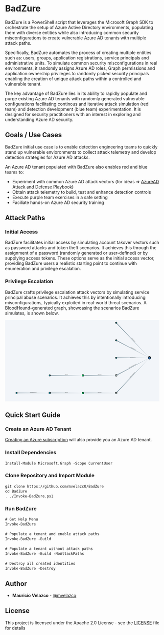 # BadZure

BadZure is a PowerShell script that leverages the Microsoft Graph SDK to orchestrate the setup of Azure Active Directory environments, populating them with diverse entities while also introducing common security misconfigurations to create vulnerable Azure AD tenants with multiple attack paths.

Specifically, BadZure automates the process of creating multiple entities such as: users, groups, application registrations, service principals and administrative units. To simulate common security misconfigurations in real environments, it randomly assigns Azure AD roles, Graph permissions and application ownership privileges to randomly picked security principals enabling the creation of unique attack paths within a controlled and vulnerable tenant. 

The key advantage of BadZure lies in its ability to rapidly populate and purge existing Azure AD tenants with randomly generated vulnerable configurations facilitating continous and iterative attack simulation (red team) and detection development (blue team) experimentation. It is designed for security practitioners with an interest in exploring and understanding Azure AD security. 

## Goals / Use Cases

BadZure initial use case is to enable detection engineering teams to quickly stand up vulnerable envioronments to collect attack telemetry and develop detection strategies for Azure AD attacks. 

An Azure AD tenant populated with BadZure also enables red and blue teams to:

* Experiment with common Azure AD attack vectors (for ideas => [AzureAD Attack and Defense Playbook](https://github.com/Cloud-Architekt/AzureAD-Attack-Defense))
* Obtain attack telemetry to build, test and enhance detection controls
* Execute purple team exercises in a safe setting
* Faciliate hands-on Azure AD security training

## Attack Paths

### Initial Access

BadZure facilitates initial access by simulating account takover vectors such as password attacks and token theft scenarios. It achieves this through the assignment of a password (randomly generated or user-defined) or by supplying access tokens. These options serve as the initial access vector, providing BadZure users a realistic starting point to continue with enumeration and privilege escalation.

### Privilege Escalation

BadZure crafts privilege escalation attack vectors by simulating service principal abuse scenarios. It achieves this by intentionally introducing misconfigurations, typically exploited in real-world threat scenarios. A BloodHound-generated graph, showcasing the scenarios BadZure simulates, is shown below.

![](img/attack_paths.png)

## Quick Start Guide

### Create an Azure AD Tenant 

[Creating an Azure subscription](https://learn.microsoft.com/en-us/training/modules/create-an-azure-account/1-introduction) will also provide you an Azure AD tenant. 

### Install Dependencies

````
Install-Module Microsoft.Graph -Scope CurrentUser
````

### Clone Repository and Import Module

````
git clone https://github.com/mvelazc0/BadZure
cd BadZure
. ./Invoke-BadZure.ps1
````
### Run BadZure

````
# Get Help Menu
Invoke-BadZure

# Populate a tenant and enable attack paths
Invoke-BadZure -Build

# Populate a tenant without attack paths
Invoke-BadZure -Build -NoAttackPaths

# Destroy all created identities
Invoke-BadZure -Destroy
````

## Author

* **Mauricio Velazco** - [@mvelazco](https://twitter.com/mvelazco)

## License

This project is licensed under the Apache 2.0 License - see the [LICENSE](LICENSE) file for details
